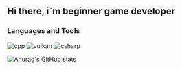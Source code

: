 ## Hi there, i`m beginner game developer


### Languages and  Tools
![cpp](https://img.shields.io/badge/-C++-090909?style=for-the-badge&logo=c%2B%2B&logoColor=6296CC)
![vulkan](https://img.shields.io/badge/-Vulkan_API-090909?style=for-the-badge&logo=Vulkan)
![csharp](https://img.shields.io/badge/-c%23%20-090909?style=for-the-badge&logo=csharp&logoColor=600278)



![Anurag's GitHub stats](https://github-readme-stats.vercel.app/api?username=juice-artur&count_private=true&show_icons=true)
